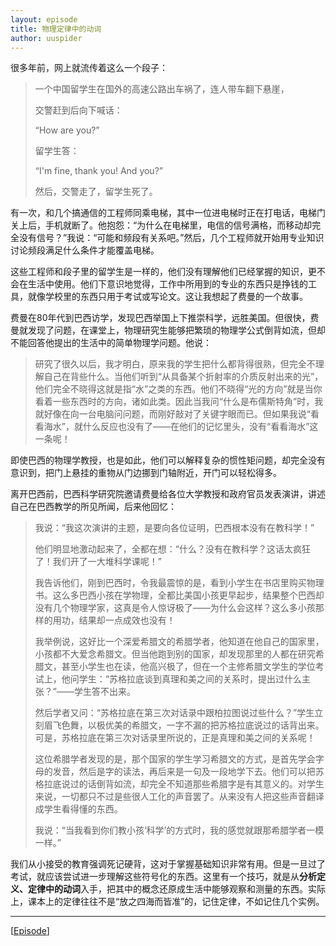 ```yaml
---
layout: episode
title: 物理定律中的动词
author: uuspider
---
```


很多年前，网上就流传着这么一个段子：

>一个中国留学生在国外的高速公路出车祸了，连人带车翻下悬崖，
>
>交警赶到后向下喊话：
>
>“How are you?”
>
>留学生答：
>
>“I'm fine, thank you! And you?”
>
>然后，交警走了，留学生死了。

有一次，和几个搞通信的工程师同乘电梯，其中一位进电梯时正在打电话，电梯门关上后，手机就断了。他抱怨：“为什么在电梯里，电信的信号满格，而移动却完全没有信号？”我说：“可能和频段有关系吧。”然后，几个工程师就开始用专业知识讨论频段满足什么条件才能覆盖电梯。

这些工程师和段子里的留学生是一样的，他们没有理解他们已经掌握的知识，更不会在生活中使用。他们下意识地觉得，工作中所用到的专业的东西只是挣钱的工具，就像学校里的东西只用于考试或写论文。这让我想起了费曼的一个故事。

费曼在80年代到巴西访学，发现巴西举国上下推崇科学，远胜美国。但很快，费曼就发现了问题，在课堂上，物理研究生能够把繁琐的物理学公式倒背如流，但却不能回答他提出的生活中的简单物理学问题。他说：

>研究了很久以后，我才明白，原来我的学生把什么都背得很熟，但完全不理解自己在背些什么。当他们听到“从具备某个折射率的介质反射出来的光”，他们完全不晓得这就是指“水”之类的东西。他们不晓得“光的方向”就是当你看着一些东西时的方向，诸如此类。因此当我问“什么是布儒斯特角”时，我就好像在向一台电脑问问题，而刚好敲对了关键字眼而已。但如果我说“看看海水”，就什么反应也没有了——在他们的记忆里头，没有“看看海水”这一条呢！

即使巴西的物理学教授，也是如此，他们可以解释复杂的惯性矩问题，却完全没有意识到，把门上悬挂的重物从门边挪到门轴附近，开门可以轻松得多。

离开巴西前，巴西科学研究院邀请费曼给各位大学教授和政府官员发表演讲，讲述自己在巴西教学的所见所闻，后来他回忆：

>我说：“我这次演讲的主题，是要向各位证明，巴西根本没有在教科学！”
>
>他们明显地激动起来了，全都在想：“什么？没有在教科学？这话太疯狂了！我们开了一大堆科学课呢！”
>
>我告诉他们，刚到巴西时，令我最震惊的是，看到小学生在书店里购买物理书。这么多巴西小孩在学物理，全都比美国小孩更早起步，结果整个巴西却没有几个物理学家，这真是令人惊讶极了——为什么会这样？这么多小孩那样的用功，结果却一点成效也没有！
>
>我举例说，这好比一个深爱希腊文的希腊学者，他知道在他自己的国家里，小孩都不大爱念希腊文。但当他跑到别的国家，却发现那里的人都在研究希腊文，甚至小学生也在读，他高兴极了，但在一个主修希腊文学生的学位考试上，他问学生：“苏格拉底谈到真理和美之间的关系时，提出过什么主张？”——学生答不出来。
>
>然后学者又问：“苏格拉底在第三次对话录中跟柏拉图说过些什么？”学生立刻眉飞色舞，以极优美的希腊文，一字不漏的把苏格拉底说过的话背出来。 可是，苏格拉底在第三次对话录里所说的，正是真理和美之间的关系呢！
>
>这位希腊学者发现的是，那个国家的学生学习希腊文的方式，是首先学会字母的发音，然后是字的读法，再后来是一句及一段地学下去。他们可以把苏格拉底说过的话倒背如流，却完全不知道那些希腊字是有其意义的。对学生来说，一切都只不过是些很人工化的声音罢了。从来没有人把这些声音翻译成学生看得懂的东西。
>
>我说：“当我看到你们教小孩‘科学’的方式时，我的感觉就跟那希腊学者一模一样。”

我们从小接受的教育强调死记硬背，这对于掌握基础知识非常有用。但是一旦过了考试，就应该尝试进一步理解这些符号化的东西。这里有一个技巧，就是从**分析定义、定律中的动词**入手，把其中的概念还原成生活中能够观察和测量的东西。实际上，课本上的定律往往不是“放之四海而皆准”的，记住定律，不如记住几个实例。

***

[[Episode][episode]]

[episode]:http://about.uuspider.com/2019/06/02/episodeindex.html

